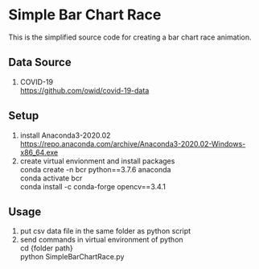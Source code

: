 # Simple Bar Chart Race  
  This is the simplified source code for creating a bar chart race animation.  

## Data Source
  1. COVID-19  
     https://github.com/owid/covid-19-data

## Setup  
  1. install Anaconda3-2020.02  
      https://repo.anaconda.com/archive/Anaconda3-2020.02-Windows-x86_64.exe
  2. create virtual envionment and install packages  
      conda create -n bcr python==3.7.6 anaconda  
      conda activate bcr  
      conda install -c conda-forge opencv==3.4.1  

## Usage  
  1. put csv data file in the same folder as python script  
  2. send commands in virtual environment of python  
     cd {folder path}  
     python SimpleBarChartRace.py  

